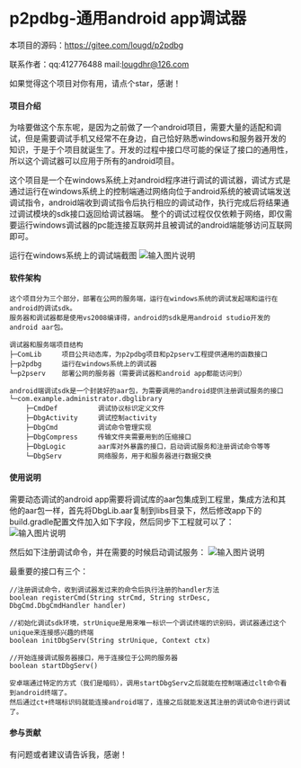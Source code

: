 # p2pdbg-通用android app调试器
本项目的源码：https://gitee.com/lougd/p2pdbg

联系作者：qq:412776488 mail:lougdhr@126.com

如果觉得这个项目对你有用，请点个star，感谢！

#### 项目介绍
为啥要做这个东东呢，是因为之前做了一个android项目，需要大量的适配和调试，但是需要调试手机又经常不在身边，自己恰好熟悉windows和服务器开发的知识，于是于个项目就诞生了。开发的过程中接口尽可能的保证了接口的通用性，所以这个调试器可以应用于所有的android项目。


这个项目是一个在windows系统上对android程序进行调试的调试器，调试方式是通过运行在windows系统上的控制端通过网络向位于android系统的被调试端发送调试指令，android端收到调试指令后执行相应的调试动作，执行完成后将结果通过调试模块的sdk接口返回给调试器端。
整个的调试过程仅仅依赖于网络，即仅需要运行windows调试器的pc能连接互联网并且被调试的android端能够访问互联网即可。

运行在windows系统上的调试端截图
![输入图片说明](https://images.gitee.com/uploads/images/2019/1007/190146_1eb665b3_498054.png "1111.png")

#### 软件架构

```
这个项目分为三个部分，部署在公网的服务端，运行在windows系统的调试发起端和运行在android的调试sdk。
服务器和调试器都是使用vs2008编译得，android的sdk是用android studio开发的android aar包。

调试器和服务端项目结构
├─ComLib     项目公共动态库，为p2pdbg项目和p2pserv工程提供通用的函数接口
├─p2pdbg     运行在windows系统上的调试器
└─p2pserv    部署公网的服务器（需要调试器和android app都能访问到）

android端调试sdk是一个封装好的aar包，为需要调用的android提供注册调试服务的接口
└─com.example.administrator.dbglibrary
    ├─CmdDef          调试协议标识定义文件    
    ├─DbgActivity     调试控制activity
    ├─DbgCmd          调试命令管理实现
    ├─DbgCompress     传输文件夹需要用到的压缩接口
    ├─DbgLogic        aar库对外暴露的接口，启动调试服务和注册调试命令等等
    └─DbgServ         网络服务，用于和服务器进行数据交换
```

#### 使用说明
需要动态调试的android app需要将调试库的aar包集成到工程里，集成方法和其他的aar包一样，首先将DbgLib.aar复制到libs目录下，然后修改app下的build.gradle配置文件加入如下字段，然后同步下工程就可以了：
![输入图片说明](https://images.gitee.com/uploads/images/2019/1007/181249_028e7af1_498054.png "2222.png")

然后如下注册调试命令，并在需要的时候启动调试服务：
![输入图片说明](https://images.gitee.com/uploads/images/2019/1007/181511_56b223b6_498054.png "3333.png")

最重要的接口有三个：

```
//注册调试命令，收到调试器发过来的命令后执行注册的handler方法
boolean registerCmd(String strCmd, String strDesc, DbgCmd.DbgCmdHandler handler)

//初始化调试sdk环境，strUnique是用来唯一标识一个调试终端的识别码，调试器通过这个unique来连接感兴趣的终端
boolean initDbgServ(String strUnique, Context ctx) 

//开始连接调试服务器接口，用于连接位于公网的服务器
boolean startDbgServ()

安卓端通过特定的方式（我们是暗码），调用startDbgServ之后就能在控制端通过clt命令看到android终端了。
然后通过ct+终端标识码就能连接android端了，连接之后就能发送其注册的调试命令进行调试了。
```
#### 参与贡献
有问题或者建议请告诉我，感谢！
